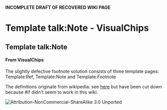 **INCOMPLETE DRAFT OF RECOVERED WIKI PAGE**

# Template talk:Note - VisualChips


	

	
	


## Template talk:Note


	

		


#### From VisualChips


		

		

		

The slightly defective footnote solution consists of three template pages: Template:Ref, Template:Note and Template:Footnote


The definitions originate from wikipedia: see 
[here](http://meta.wikimedia.org/wiki/Talk:Footnotes#Yet_another_solution:_.22ref.22_and_.22endnote.22_templates) but have been cut down because 
#if
 didn't seem to work in this wiki.



![Attribution-NonCommercial-ShareAlike 3.0 Unported](http://i.creativecommons.org/l/by-nc-sa/3.0/88x31.png)

